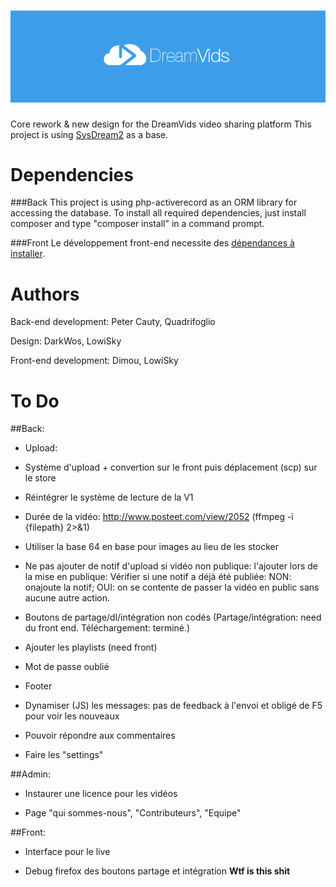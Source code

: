 ![DreamVids](/assets/img/blue_logo.png "DreamVids - 2.0")
========

Core rework & new design for the DreamVids video sharing platform
This project is using [SysDream2](https://github.com/Quadrifoglio/SysDream-2) as a base.


Dependencies
========

###Back
This project is using php-activerecord as an ORM library for accessing the database.
To install all required dependencies, just install composer and type "composer install" in a command prompt.

###Front
Le développement front-end necessite des [dépendances à installer](https://github.com/DreamVids/DreamVids/blob/dreamvids-2.0/assets/README.md).

Authors
========
Back-end development: Peter Cauty, Quadrifoglio

Design: DarkWos, LowiSky

Front-end development: Dimou, LowiSky

To Do
========

##Back: 

- Upload:

- Système d'upload + convertion sur le front puis déplacement (scp) sur le store

- Réintégrer le système de lecture de la V1

- Durée de la vidéo: http://www.posteet.com/view/2052 (ffmpeg -i {filepath} 2>&1)

- Utiliser la base 64 en base pour images au lieu de les stocker

- Ne pas ajouter de notif d'upload si vidéo non publique: l'ajouter lors de la mise en publique: Vérifier si une notif a déjà été publiée: NON: onajoute la notif; OUI: on se contente de passer la vidéo en public sans aucune autre action.

- Boutons de partage/dl/intégration non codés (Partage/intégration: need du front end. Téléchargement: terminé.)

- Ajouter les playlists (need front)

- Mot de passe oublié

- Footer

- Dynamiser (JS) les messages: pas de feedback à l'envoi et obligé de F5 pour voir les nouveaux

- Pouvoir répondre aux commentaires

- Faire les "settings"



##Admin:

- Instaurer une licence pour les vidéos

- Page "qui sommes-nous", "Contributeurs", "Equipe"



##Front:

- Interface pour le live

- Debug firefox des boutons partage et intégration **Wtf is this shit**
